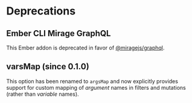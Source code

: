# Deprecations

## Ember CLI Mirage GraphQL

This Ember addon is deprecated in favor of
[@miragejs/graphql](https://github.com/miragejs/graphql).

## varsMap (since 0.1.0)

This option has been renamed to `argsMap` and now explicitly provides support
for custom mapping of *argument* names in filters and mutations (rather than
*variable* names).
